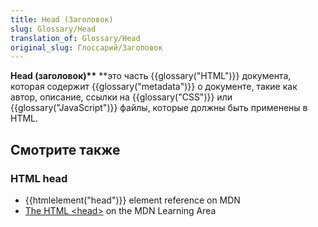 ```yaml
---
title: Head (Заголовок)
slug: Glossary/Head
translation_of: Glossary/Head
original_slug: Глоссарий/Заголовок
---
```

**Head (заголовок)\*\*** \*\*это часть {{glossary("HTML")}} документа, которая содержит {{glossary("metadata")}} о документе, такие как автор, описание, ссылки на {{glossary("CSS")}} или {{glossary("JavaScript")}} файлы, которые должны быть применены в HTML.

## Смотрите также

### HTML head

- {{htmlelement("head")}} element reference on MDN
- [The HTML \<head>](/en-US/docs/Learn/HTML/Introduction_to_HTML/The_HTML_head) on the MDN Learning Area
